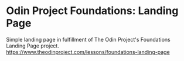 # Odin Project Foundations: Landing Page

Simple landing page in fulfillment of The Odin Project's Foundations Landing Page project.  
https://www.theodinproject.com/lessons/foundations-landing-page